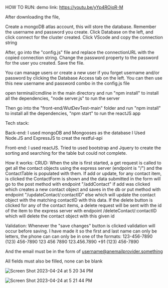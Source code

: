 HOW TO RUN:
demo link: https://youtu.be/yYp4ROjoR-M

After downloading the file, 

Create a mongoDB atlas account, this will store the database. Remember the username and password you create.
Click Database on the left, and click connect for the cluster created.
Click VScode and copy the connection string

After, go into the "config.js" file and replace the connectionURL with the copied connection string. Change the password property to the password for the user you created. Save the file.

You can manage users or create a new user if you forget username and/or password by clicking the Database Access tab on the left. You can then use this new username and password combo in the config.js file



open terminal/cmdline in the main directory and run 
"npm install" to install all the dependencies, 
"node server.js" to run the server

Then go into the "front-end/WutDevTest-main" folder and run
"npm install" to install all the dependencies, 
"npm start" to run the reactJS app 


Tech stack:

Back-end:
I used mongoDB and Mongooses as the database
I Used Node.JS and ExpressJS to creat the restful-api

Front-end:
 I used reactJS. Tried to used bootstrap and Jquery to create the sorting and searching for the table but could not complete.

How it works:
CRUD:
When the site is first started, a get request is called to get all the contact objects using the express server (endpoint is "/") and the ContactTable is populated with them.
If add or update, for any contact item, is clicked the ContactForm is shown and the data submitted in the form will go to the post method with endpoint "/addContact" if add was clicked which creates a new contact object and saves in the db or put method with endpoint "/updateContact/:contactID" else which will update the contact object with the matching contactID with this data.
If the delete button is clicked for any of the contact items, a delete request will be sent with the id of the item to the express server with endpoint /deleteContact/:contactID which will delete the contact object with this given id


Validation:
Whenever the "save changes" button is clicked validation will occur before saving. I have made it so the first and last name can only be letters, the phone can can only be in one of the formats:
123-456-7890
(123) 456-7890
123 456 7890
123.456.7890
+91 (123) 456-7890

And the email must be in the form of username@anemailprovider.something

All fields must also be filled, none can be blank

![Screen Shot 2023-04-24 at 5 20 34 PM](https://user-images.githubusercontent.com/57374016/234119879-dcbe5ccc-af77-4c9f-9918-9ca5b65b7d96.png)

![Screen Shot 2023-04-24 at 5 21 44 PM](https://user-images.githubusercontent.com/57374016/234119964-2f20e4df-7235-46f1-a30d-187cce3ef3db.png)





